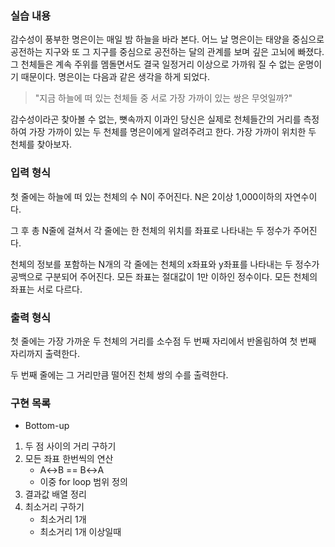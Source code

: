### 실습 내용
감수성이 풍부한 명은이는 매일 밤 하늘을 바라 본다. 어느 날 명은이는 태양을 중심으로 공전하는 지구와 또 그 지구를 중심으로 공전하는 달의 관계를 보며 깊은 고뇌에 빠졌다. 그 천체들은 계속 주위를 멤돌면서도 결국 일정거리 이상으로 가까워 질 수 없는 운명이기 때문이다. 명은이는 다음과 같은 생각을 하게 되었다.
>"지금 하늘에 떠 있는 천체들 중 서로 가장 가까이 있는 쌍은 무엇일까?"

감수성이라곤 찾아볼 수 없는, 뼛속까지 이과인 당신은 실제로 천체들간의 거리를 측정하여 가장 가까이 있는 두 천체를 명은이에게 알려주려고 한다. 가장 가까이 위치한 두 천체를 찾아보자.

### 입력 형식
첫 줄에는 하늘에 떠 있는 천체의 수 N이 주어진다. N은 2이상 1,000이하의 자연수이다.

그 후 총 N줄에 걸쳐서 각 줄에는 한 천체의 위치를 좌표로 나타내는 두 정수가 주어진다.

천체의 정보를 포함하는 N개의 각 줄에는 천체의 x좌표와 y좌표를 나타내는 두 정수가 공백으로 구분되어 주어진다. 모든 좌표는 절대값이 1만 이하인 정수이다. 모든 천체의 좌표는 서로 다르다.

### 출력 형식
첫 줄에는 가장 가까운 두 천체의 거리를 소수점 두 번째 자리에서 반올림하여 첫 번째 자리까지 출력한다.

두 번째 줄에는 그 거리만큼 떨어진 천체 쌍의 수를 출력한다.

### 구현 목록
* Bottom-up 
1) 두 점 사이의 거리 구하기
2) 모든 좌표 한번씩의 연산
   - A↔B == B↔A
   - 이중 for loop 범위 정의
3) 결과값 배열 정리
4) 최소거리 구하기
   - 최소거리 1개
   - 최소거리 1개 이상일때
   
